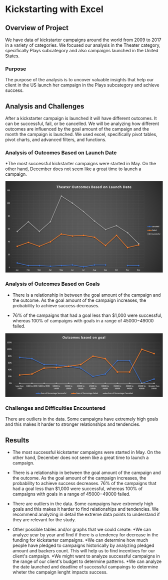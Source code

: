 # Kickstarting with Excel

## Overview of Project

We have data of kickstarter campaigns around the world from 2009 to 2017 in a variety of categories. We focused our analysis in the Theater category, specifically Plays subcategory and also campaigns launched in the United States.

### Purpose

The purpose of the analysis is to uncover valuable insights that help our client in the US launch her campaign in the Plays subcategory and achieve success.

## Analysis and Challenges

After a kickstarter campaign is launched it will have different outcomes. It can be successful, fail, or be cancelled.  We will be analyzing how different outcomes are influenced by the goal amount of the campaign and the month the campaign is launched.  We used excel, specifically pivot tables, pivot charts, and advanced filters, and functions.


### Analysis of Outcomes Based on Launch Date

*The most successful kickstarter campaigns were started in May.  On the other hand, December does not seem like a great time to launch a campaign.


![Theater_Outcomes_vs_Launch](Resources/Theater_Outcomes_vs_Launch.png)


### Analysis of Outcomes Based on Goals

* There is a relationship in between the goal amount of the campaign and the outcome.  As the goal amount of the campaign increases, the probability to achieve success decreases.

* 76% of the campaigns that had a goal less than $1,000 were successful, whereas 100% of campaigns with goals in a range of $45000-$49000 failed.


![Outcomes_based_on_goal](Resources/Outcomes_based_on_goal.png)



### Challenges and Difficulties Encountered

There are outliers in the data.  Some campaigns have extremely high goals and this makes it harder to stronger relationships and tendencies.


## Results

- The most successful kickstarter campaigns were started in May.  On the other hand, December does not seem like a great time to launch a campaign.

- There is a relationship in between the goal amount of the campaign and the outcome.  As the goal amount of the campaign increases, the probability to achieve success decreases. 76% of the campaigns that had a goal less than $1,000 were successful, whereas 100% of campaigns with goals in a range of $45000-$49000 failed.

- There are outliers in the data.  Some campaigns have extremely high goals and this makes it harder to find relationships and tendencies. We recommend analyzing in detail the extreme data points to understand if they are relevant for the study.

- Other possible tables and/or graphs that we could create:
*We can analyze year by year and find if there is a tendency for decrease in the funding for kickstarter campaigns.
*We can determine how much people have pledged to campaigns historically by analyzing pledged amount and backers count.  This will help us to find incentives for our client's campaign.
*We might want to analyze successful campaigns in the range of our client's budget to determine patterns.
*We can analyze the date launched and deadline of successful campaings to determine wheter the campaign lenght impacts success.
